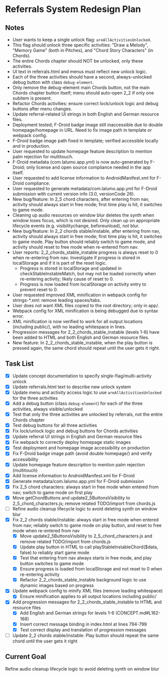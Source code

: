 # Referrals System Redesign Plan

## Notes
- User wants to keep a single unlock flag: `areAllActivitiesUnlocked`.
- This flag should unlock three specific activities: "Draw a Melody", "Memory Game" (both in Pitches), and "Chord Story Characters" (in Chords).
- The entire Chords chapter should NOT be unlocked, only these activities.
- UI text in referrals.html and menus must reflect new unlock logic.
- Each of the three activities should have a second, always-unlocked debug button with class `debug-element`.
- Only remove the debug-element main Chords button, not the main Chords chapter button itself; menu should auto-open 2_2 if only one subitem is present.
- Refactor Chords activities: ensure correct lock/unlock logic and debug buttons after menu changes.
- Update referral-related UI strings in both English and German resource files.
- Deployment tested; F-Droid badge image still inaccessible due to double homepage/homepage in URL. Need to fix image path in template or webpack config.
- F-Droid badge image path fixed in template; verified accessible locally and in production.
- User requested to update homepage feature description to mention palm rejection for multitouch.
- F-Droid metadata (com.lalumo.app.yml) is now auto-generated by F-Droid; only license and open source compliance needed in the app itself.
- User requested to add license information to AndroidManifest.xml for F-Droid compliance.
- User requested to generate metadata/com.lalumo.app.yml for F-Droid submission with current version info (3.0, versionCode 26).
- New bug/feature: In 2_5 chord characters, after entering from nav, activity should always start in free mode; first time play is hit, it switches to game mode.
- Cleaning up audio resources on window blur deletes the synth when window loses focus, which is not desired. Only clean up on appropriate lifecycle events (e.g. visibilitychange, beforeunload), not blur.
- New bug/feature: In 2_2 chords stable/instable, after entering from nav, activity should always start in free mode; first time play is hit, it switches to game mode. Play button should reliably switch to game mode, and activity should reset to free mode when re-entered from nav.
- User reports: 2_2_chords_stable_instable progress is always reset to 0 when re-entering from nav. Investigate if progress is stored in localStorage and if it is part of the reset logic.
  - Progress is stored in localStorage and updated in checkStableInstableMatch, but may not be loaded correctly when re-entering activity; likely cause of reset to 0.
  - Progress is now loaded from localStorage on activity entry to prevent reset to 0.
- User requested improved XML minification in webpack config for strings-*.xml: remove leading spaces/tabs.
- User does not want XML files copied to the root directory; only in app/.
- Webpack config for XML minification is being debugged due to syntax error.
- XML minification is now verified to work for all output locations (including public/), with no leading whitespace in lines.
- Progression messages for 2_2_chords_stable_instable (levels 1-6) have been added to HTML and both English and German resource files.
- New feature: In 2_2_chords_stable_instable, when the play button is pressed again, the same chord should repeat until the user gets it right.

## Task List
- [x] Update concept documentation to specify single-flag/multi-activity unlock
- [x] Update referrals.html text to describe new unlock system
- [x] Update menu and activity access logic to use `areAllActivitiesUnlocked` for the three activities
- [x] Add a debug button (class `debug-element`) for each of the three activities, always visible/unlocked
- [x] Test that only the three activities are unlocked by referrals, not the entire Chords chapter
- [x] Test debug buttons for all three activities
- [x] Fix lock/unlock logic and debug buttons for Chords activities
- [x] Update referral UI strings in English and German resource files
- [x] Fix webpack to correctly deploy homepage static images
- [x] Test deployment and homepage image accessibility on production
- [x] Fix F-Droid badge image path (avoid double homepage/) and verify accessibility
- [x] Update homepage feature description to mention palm rejection (multitouch)
- [x] Add license information to AndroidManifest.xml for F-Droid
- [x] Generate metadata/com.lalumo.app.yml for F-Droid submission
- [x] Fix 2_5 chord characters: always start in free mode when entered from nav; switch to game mode on first play
- [x] Move getChordButtons and update2_5ButtonsVisibility to 2_5_chord_characters.js; remove related TODO/import from chords.js
- [ ] Refine audio cleanup lifecycle logic to avoid deleting synth on window blur
- [x] Fix 2_2 chords stable/instable: always start in free mode when entered from nav; reliably switch to game mode on play button, and reset to free mode when re-entered from nav
  - [x] Move update2_5ButtonsVisibility to 2_5_chord_characters.js and remove related TODO/import from chords.js
  - [x] Update play button in HTML to call playStableInstableChord($data, false) to reliably start game mode
  - [x] Test that entering from nav always starts in free mode, and play button switches to game mode
  - [x] Ensure progress is loaded from localStorage and not reset to 0 when re-entering activity
  - [x] Refactor 2_2_chords_stable_instable background logic to use dynamic images based on progress
- [x] Update webpack config to minify XML files (remove leading whitespace)
  - [x] Ensure minification applies to all output locations including public/
- [x] Add progression messages for 2_2_chords_stable_instable to HTML and resource files
  - [x] Add English and German strings for levels 1-6 (CONCEPT.md#L162-168)
  - [x] Insert correct message binding in index.html at lines 794-799
  - [x] Test correct display and translation of progression messages
- [ ] Update 2_2 chords stable/instable: Play button should repeat the same chord until the user gets it right

## Current Goal
Refine audio cleanup lifecycle logic to avoid deleting synth on window blur